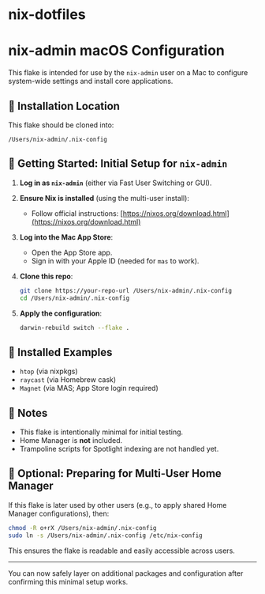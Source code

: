 # nix-dotfiles
# nix-admin macOS Configuration

This flake is intended for use by the `nix-admin` user on a Mac to configure system-wide settings and install core applications.

## 📁 Installation Location

This flake should be cloned into:

```
/Users/nix-admin/.nix-config
```

## 🚀 Getting Started: Initial Setup for `nix-admin`

1. **Log in as `nix-admin`** (either via Fast User Switching or GUI).

2. **Ensure Nix is installed** (using the multi-user install):

   * Follow official instructions: [https://nixos.org/download.html](https://nixos.org/download.html)

3. **Log into the Mac App Store**:

   * Open the App Store app.
   * Sign in with your Apple ID (needed for `mas` to work).

4. **Clone this repo**:

   ```zsh
   git clone https://your-repo-url /Users/nix-admin/.nix-config
   cd /Users/nix-admin/.nix-config
   ```

5. **Apply the configuration**:

   ```zsh
   darwin-rebuild switch --flake .
   ```

## 🧪 Installed Examples

* `htop` (via nixpkgs)
* `raycast` (via Homebrew cask)
* `Magnet` (via MAS; App Store login required)

## 🧼 Notes

* This flake is intentionally minimal for initial testing.
* Home Manager is **not** included.
* Trampoline scripts for Spotlight indexing are not handled yet.

## 🔄 Optional: Preparing for Multi-User Home Manager

If this flake is later used by other users (e.g., to apply shared Home Manager configurations), then:

```zsh
chmod -R o+rX /Users/nix-admin/.nix-config
sudo ln -s /Users/nix-admin/.nix-config /etc/nix-config
```

This ensures the flake is readable and easily accessible across users.

---

You can now safely layer on additional packages and configuration after confirming this minimal setup works.
